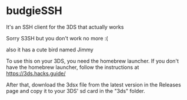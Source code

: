 # budgieSSH

It's an SSH client for the 3DS that actually works

Sorry S3SH but you don't work no more :(

also it has a cute bird named Jimmy

To use this on your 3DS, you need the homebrew launcher. If you don't have the homebrew launcher,
follow the instructions at https://3ds.hacks.guide/

After that, download the 3dsx file from the latest version in the Releases page and copy it to your
3DS' sd card in the "3ds" folder.
